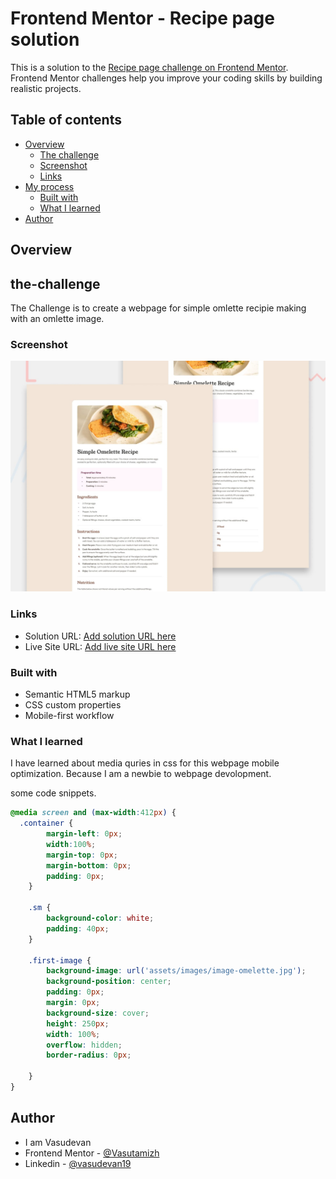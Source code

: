 # Frontend Mentor - Recipe page solution

This is a solution to the [Recipe page challenge on Frontend Mentor](https://www.frontendmentor.io/challenges/recipe-page-KiTsR8QQKm). Frontend Mentor challenges help you improve your coding skills by building realistic projects. 

## Table of contents

- [Overview](#overview)
  - [The challenge](#the-challenge)
  - [Screenshot](#screenshot)
  - [Links](#links)
- [My process](#my-process)
  - [Built with](#built-with)
  - [What I learned](#what-i-learned)
- [Author](#author)



## Overview

## the-challenge

  The Challenge is to create a webpage for simple omlette recipie making with an omlette image.

### Screenshot

!["Simple Omelette Recipe"](./design/desktop-preview.jpg "Simple omlette recipe")

### Links

- Solution URL: [Add solution URL here](https://your-solution-url.com)
- Live Site URL: [Add live site URL here](https://your-live-site-url.com)


### Built with

- Semantic HTML5 markup
- CSS custom properties
- Mobile-first workflow


### What I learned

I have learned about media quries in css for this webpage mobile optimization.
Because I am a newbie to webpage devolopment. 

some code snippets.

```css
@media screen and (max-width:412px) {
  .container {
        margin-left: 0px;
        width:100%;
        margin-top: 0px;
        margin-bottom: 0px;
        padding: 0px;
    }

    .sm {
        background-color: white;
        padding: 40px;
    }

    .first-image {
        background-image: url('assets/images/image-omelette.jpg');
        background-position: center;
        padding: 0px;
        margin: 0px;
        background-size: cover;
        height: 250px;
        width: 100%;
        overflow: hidden;
        border-radius: 0px;
        
    }
}
```
## Author
- I am Vasudevan
- Frontend Mentor - [@Vasutamizh](https://www.frontendmentor.io/profile/Vasutamizh)
- Linkedin - [@vasudevan19](www.linkedin.com/in/vasudevan19)

